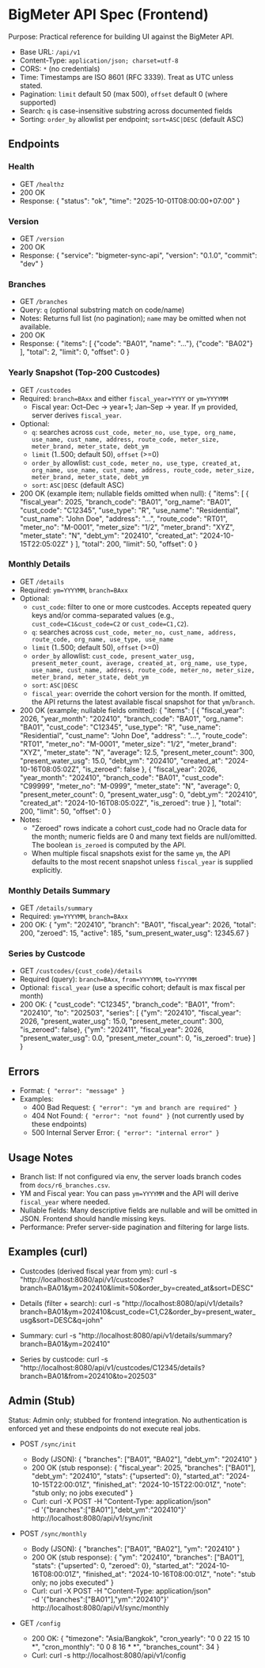 # BigMeter API Spec (Frontend)

Purpose: Practical reference for building UI against the BigMeter API.

- Base URL: `/api/v1`
- Content-Type: `application/json; charset=utf-8`
- CORS: `*` (no credentials)
- Time: Timestamps are ISO 8601 (RFC 3339). Treat as UTC unless stated.
- Pagination: `limit` default 50 (max 500), `offset` default 0 (where supported)
- Search: `q` is case-insensitive substring across documented fields
- Sorting: `order_by` allowlist per endpoint; `sort=ASC|DESC` (default ASC)

## Endpoints

### Health
- GET `/healthz`
- 200 OK
- Response:
  {
    "status": "ok",
    "time": "2025-10-01T08:00:00+07:00"
  }

### Version
- GET `/version`
- 200 OK
- Response:
  {
    "service": "bigmeter-sync-api",
    "version": "0.1.0",
    "commit": "dev"
  }

### Branches
- GET `/branches`
- Query: `q` (optional substring match on code/name)
- Notes: Returns full list (no pagination); `name` may be omitted when not available.
- 200 OK
- Response:
  {
    "items": [ {"code": "BA01", "name": "..."}, {"code": "BA02"} ],
    "total": 2,
    "limit": 0,
    "offset": 0
  }

### Yearly Snapshot (Top-200 Custcodes)
- GET `/custcodes`
- Required: `branch=BAxx` and either `fiscal_year=YYYY` or `ym=YYYYMM`
  - Fiscal year: Oct–Dec → year+1; Jan–Sep → year. If `ym` provided, server derives `fiscal_year`.
- Optional:
  - `q`: searches across `cust_code, meter_no, use_type, org_name, use_name, cust_name, address, route_code, meter_size, meter_brand, meter_state, debt_ym`
  - `limit` (1..500; default 50), `offset` (>=0)
  - `order_by` allowlist: `cust_code, meter_no, use_type, created_at, org_name, use_name, cust_name, address, route_code, meter_size, meter_brand, meter_state, debt_ym`
  - `sort`: `ASC|DESC` (default ASC)
- 200 OK (example item; nullable fields omitted when null):
  {
    "items": [
      {
        "fiscal_year": 2025,
        "branch_code": "BA01",
        "org_name": "BA01",
        "cust_code": "C12345",
        "use_type": "R",
        "use_name": "Residential",
        "cust_name": "John Doe",
        "address": "...",
        "route_code": "RT01",
        "meter_no": "M-0001",
        "meter_size": "1/2",
        "meter_brand": "XYZ",
        "meter_state": "N",
        "debt_ym": "202410",
        "created_at": "2024-10-15T22:05:02Z"
      }
    ],
    "total": 200,
    "limit": 50,
    "offset": 0
  }

### Monthly Details
- GET `/details`
- Required: `ym=YYYYMM`, `branch=BAxx`
- Optional:
  - `cust_code`: filter to one or more custcodes. Accepts repeated query keys and/or comma-separated values (e.g., `cust_code=C1&cust_code=C2` or `cust_code=C1,C2`).
  - `q`: searches across `cust_code, meter_no, cust_name, address, route_code, org_name, use_type, use_name`
  - `limit` (1..500; default 50), `offset` (>=0)
  - `order_by` allowlist: `cust_code, present_water_usg, present_meter_count, average, created_at, org_name, use_type, use_name, cust_name, address, route_code, meter_no, meter_size, meter_brand, meter_state, debt_ym`
  - `sort`: `ASC|DESC`
  - `fiscal_year`: override the cohort version for the month. If omitted, the API returns the latest available fiscal snapshot for that `ym`/`branch`.
- 200 OK (example; nullable fields omitted):
  {
    "items": [
      {
        "fiscal_year": 2026,
        "year_month": "202410",
        "branch_code": "BA01",
        "org_name": "BA01",
        "cust_code": "C12345",
        "use_type": "R",
        "use_name": "Residential",
        "cust_name": "John Doe",
        "address": "...",
        "route_code": "RT01",
        "meter_no": "M-0001",
        "meter_size": "1/2",
        "meter_brand": "XYZ",
        "meter_state": "N",
        "average": 12.5,
        "present_meter_count": 300,
        "present_water_usg": 15.0,
        "debt_ym": "202410",
        "created_at": "2024-10-16T08:05:02Z",
        "is_zeroed": false
      },
      {
        "fiscal_year": 2026,
        "year_month": "202410",
        "branch_code": "BA01",
        "cust_code": "C99999",
        "meter_no": "M-0999",
        "meter_state": "N",
        "average": 0,
        "present_meter_count": 0,
        "present_water_usg": 0,
        "debt_ym": "202410",
        "created_at": "2024-10-16T08:05:02Z",
        "is_zeroed": true
      }
    ],
    "total": 200,
    "limit": 50,
    "offset": 0
  }
- Notes:
  - "Zeroed" rows indicate a cohort cust_code had no Oracle data for the month; numeric fields are 0 and many text fields are null/omitted. The boolean `is_zeroed` is computed by the API.
  - When multiple fiscal snapshots exist for the same `ym`, the API defaults to the most recent snapshot unless `fiscal_year` is supplied explicitly.

### Monthly Details Summary
- GET `/details/summary`
- Required: `ym=YYYYMM`, `branch=BAxx`
- 200 OK:
  {
    "ym": "202410",
    "branch": "BA01",
    "fiscal_year": 2026,
    "total": 200,
    "zeroed": 15,
    "active": 185,
    "sum_present_water_usg": 12345.67
  }

### Series by Custcode
- GET `/custcodes/{cust_code}/details`
- Required (query): `branch=BAxx`, `from=YYYYMM`, `to=YYYYMM`
- Optional: `fiscal_year` (use a specific cohort; default is max fiscal per month)
- 200 OK:
  {
    "cust_code": "C12345",
    "branch_code": "BA01",
    "from": "202410",
    "to": "202503",
    "series": [
      {"ym": "202410", "fiscal_year": 2026, "present_water_usg": 15.0, "present_meter_count": 300, "is_zeroed": false},
      {"ym": "202411", "fiscal_year": 2026, "present_water_usg": 0.0,  "present_meter_count": 0,   "is_zeroed": true}
    ]
  }

## Errors
- Format: `{ "error": "message" }`
- Examples:
  - 400 Bad Request: `{ "error": "ym and branch are required" }`
  - 404 Not Found: `{ "error": "not found" }` (not currently used by these endpoints)
  - 500 Internal Server Error: `{ "error": "internal error" }`

## Usage Notes
- Branch list: If not configured via env, the server loads branch codes from `docs/r6_branches.csv`.
- YM and Fiscal year: You can pass `ym=YYYYMM` and the API will derive `fiscal_year` where needed.
- Nullable fields: Many descriptive fields are nullable and will be omitted in JSON. Frontend should handle missing keys.
- Performance: Prefer server-side pagination and filtering for large lists.

## Examples (curl)

- Custcodes (derived fiscal year from ym):
  curl -s "http://localhost:8080/api/v1/custcodes?branch=BA01&ym=202410&limit=50&order_by=created_at&sort=DESC"

- Details (filter + search):
  curl -s "http://localhost:8080/api/v1/details?branch=BA01&ym=202410&cust_code=C1,C2&order_by=present_water_usg&sort=DESC&q=john"

- Summary:
  curl -s "http://localhost:8080/api/v1/details/summary?branch=BA01&ym=202410"

- Series by custcode:
  curl -s "http://localhost:8080/api/v1/custcodes/C12345/details?branch=BA01&from=202410&to=202503"

## Admin (Stub)

Status: Admin only; stubbed for frontend integration. No authentication is enforced yet and these endpoints do not execute real jobs.

- POST `/sync/init`
  - Body (JSON):
    { "branches": ["BA01", "BA02"], "debt_ym": "202410" }
  - 200 OK (stub response):
    {
      "fiscal_year": 2025,
      "branches": ["BA01"],
      "debt_ym": "202410",
      "stats": {"upserted": 0},
      "started_at": "2024-10-15T22:00:01Z",
      "finished_at": "2024-10-15T22:00:01Z",
      "note": "stub only; no jobs executed"
    }
  - Curl:
    curl -X POST -H "Content-Type: application/json" \
      -d '{"branches":["BA01"],"debt_ym":"202410"}' \
      http://localhost:8080/api/v1/sync/init

- POST `/sync/monthly`
  - Body (JSON):
    { "branches": ["BA01", "BA02"], "ym": "202410" }
  - 200 OK (stub response):
    {
      "ym": "202410",
      "branches": ["BA01"],
      "stats": {"upserted": 0, "zeroed": 0},
      "started_at": "2024-10-16T08:00:01Z",
      "finished_at": "2024-10-16T08:00:01Z",
      "note": "stub only; no jobs executed"
    }
  - Curl:
    curl -X POST -H "Content-Type: application/json" \
      -d '{"branches":["BA01"],"ym":"202410"}' \
      http://localhost:8080/api/v1/sync/monthly

- GET `/config`
  - 200 OK:
    { "timezone": "Asia/Bangkok", "cron_yearly": "0 0 22 15 10 *", "cron_monthly": "0 0 8 16 * *", "branches_count": 34 }
  - Curl:
    curl -s http://localhost:8080/api/v1/config
